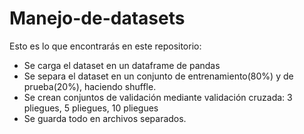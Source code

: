 # Manejo-de-datasets
Esto es lo que encontrarás en este repositorio:
- Se carga el dataset en un dataframe de pandas
- Se separa el dataset en un conjunto de entrenamiento(80%) y de prueba(20%), haciendo shuffle.
- Se crean conjuntos de validación mediante validación cruzada: 3 pliegues, 5 pliegues, 10 pliegues
- Se guarda todo en archivos separados.
